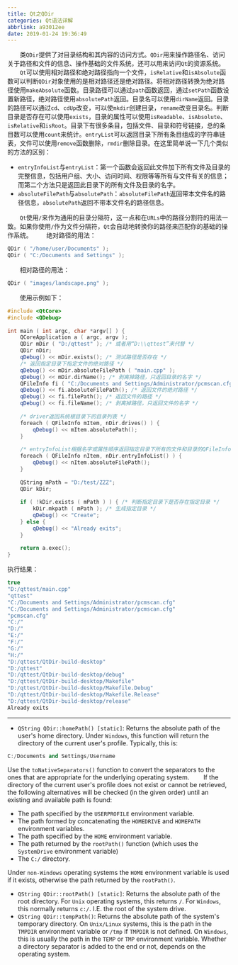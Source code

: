 ```yaml
---
title: Qt之QDir
categories: Qt语法详解
abbrlink: a93012ee
date: 2019-01-24 19:36:49
---
```

&emsp;&emsp;类`QDir`提供了对目录结构和其内容的访问方式。`QDir`用来操作路径名、访问关于路径和文件的信息、操作基础的文件系统，还可以用来访问`Qt`的资源系统。<!--more-->
&emsp;&emsp;`Qt`可以使用相对路径和绝对路径指向一个文件，`isRelative`和`isAbsolute`函数可以判断`QDir`对象使用的是相对路径还是绝对路径。将相对路径转换为绝对路径使用`makeAbsolute`函数。目录路径可以通过`path`函数返回，通过`setPath`函数设置新路径，绝对路径使用`absolutePath`返回。目录名可以使用`dirName`返回。目录的路径可以通过`cd`、`cdUp`改变，可以使`mkdir`创建目录，`rename`改变目录名。判断目录是否存在可以使用`exists`，目录的属性可以使用`isReadable`、`isAbsolute`、`isRelative`和`isRoot`。目录下有很多条目，包括文件、目录和符号链接，总的条目数可以使用`count`来统计。`entryList`可以返回目录下所有条目组成的字符串链表，文件可以使用`remove`函数删除，`rmdir`删除目录。在这里简单说一下几个类似的方法的区别：

- `entryInfoList`与`entryList`：第一个函数会返回此文件加下所有文件及目录的完整信息，包括用户组、大小、访问时间、权限等等所有与文件有关的信息；而第二个方法只是返回此目录下的所有文件及目录的名字。
- `absoluteFilePath`与`absolutePath`：`absoluteFilePath`返回带本文件名的路径信息，`absolutePath`返回不带本文件名的路径信息。

&emsp;&emsp;`Qt`使用`/`来作为通用的目录分隔符，这一点和在`URLs`中的路径分割符的用法一致。如果你使用`/`作为文件分隔符，`Qt`会自动地转换你的路径来匹配你的基础的操作系统。
&emsp;&emsp;绝对路径的用法：

``` cpp
QDir ( "/home/user/Documents" );
QDir ( "C:/Documents and Settings" );
```

&emsp;&emsp;相对路径的用法：

``` cpp
QDir ( "images/landscape.png" );
```

&emsp;&emsp;使用示例如下：

``` cpp
#include <QtCore>
#include <QDebug>
​
int main ( int argc, char *argv[] ) {
    QCoreApplication a ( argc, argv );
    QDir mDir ( "D:/qttest" ); /* 或者用“D:\\qttest”来代替 */
    QDir nDir;
    qDebug() << mDir.exists(); /* 测试路径是否存在 */
    /* 返回指定目录下指定文件的绝对路径 */
    qDebug() << mDir.absoluteFilePath ( "main.cpp" );
    qDebug() << mDir.dirName(); /* 剥离掉路径，只返回目录的名字 */
    QFileInfo fi ( "C:/Documents and Settings/Administrator/pcmscan.cfg" );
    qDebug() << fi.absoluteFilePath(); /* 返回文件的绝对路径 */
    qDebug() << fi.filePath(); /* 返回文件的路径 */
    qDebug() << fi.fileName(); /* 剥离掉路径，只返回文件的名字 */
​
    /* driver返回系统根目录下的目录列表 */
    foreach ( QFileInfo mItem, nDir.drives() ) {
        qDebug() << mItem.absolutePath();
    }
​
    /* entryInfoList根据名字或属性顺序返回指定目录下所有的文件和目录的QFileInfo对象 */
    foreach ( QFileInfo nItem, nDir.entryInfoList() ) {
        qDebug() << nItem.absoluteFilePath();
    }
​
    QString mPath = "D:/test/ZZZ";
    QDir kDir;
​
    if ( !kDir.exists ( mPath ) ) { /* 判断指定目录下是否存在指定目录 */
        kDir.mkpath ( mPath ); /* 生成指定目录 */
        qDebug() << "Create";
    } else {
        qDebug() << "Already exits";
    }
​
    return a.exec();
}
```

执行结果：

``` cpp
true
"D:/qttest/main.cpp"
"qttest"
"C:/Documents and Settings/Administrator/pcmscan.cfg"
"C:/Documents and Settings/Administrator/pcmscan.cfg"
"pcmscan.cfg"
"C:/"
"D:/"
"E:/"
"F:/"
"G:/"
"H:/"
"D:/qttest/QtDir-build-desktop"
"D:/qttest"
"D:/qttest/QtDir-build-desktop/debug"
"D:/qttest/QtDir-build-desktop/Makefile"
"D:/qttest/QtDir-build-desktop/Makefile.Debug"
"D:/qttest/QtDir-build-desktop/Makefile.Release"
"D:/qttest/QtDir-build-desktop/release"
Already exits
```

---

- `QString QDir::homePath() [static]`: Returns the absolute path of the user's home directory. Under `Windows`, this function will return the directory of the current user's profile. Typically, this is:

``` cpp
C:/Documents and Settings/Username
```

Use the `toNativeSeparators()` function to convert the separators to the ones that are appropriate for the underlying operating system.
&emsp;&emsp;If the directory of the current user's profile does not exist or cannot be retrieved, the following alternatives will be checked (in the given order) until an existing and available path is found:

- The path specified by the `USERPROFILE` environment variable.
- The path formed by concatenating the `HOMEDRIVE` and `HOMEPATH` environment variables.
- The path specified by the `HOME` environment variable.
- The path returned by the `rootPath()` function (which uses the `SystemDrive` environment variable)
- The `C:/` directory.

Under `non-Windows` operating systems the `HOME` environment variable is used if it exists, otherwise the path returned by the `rootPath()`.

- `QString QDir::rootPath() [static]`: Returns the absolute path of the root directory. For `Unix` operating systems, this returns `/`. For `Windows`, this normally returns `c:/`. I.E. the root of the system drive.
- `QString QDir::tempPath()`: Returns the absolute path of the system's temporary directory. On `Unix/Linux` systems, this is the path in the `TMPDIR` environment variable or `/tmp` if `TMPDIR` is not defined. On `Windows`, this is usually the path in the `TEMP` or `TMP` environment variable. Whether a directory separator is added to the end or not, depends on the operating system.